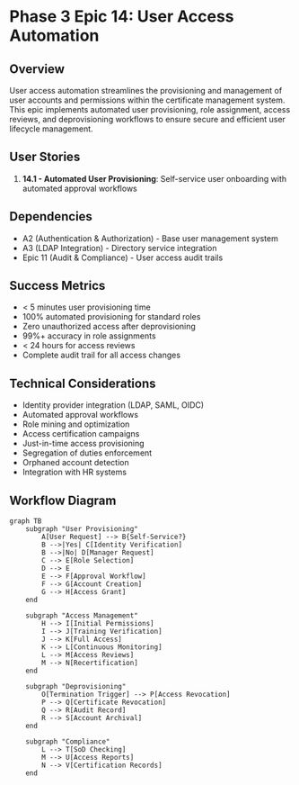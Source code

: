 # Phase 3 Epic 14: User Access Automation

## Overview
User access automation streamlines the provisioning and management of user accounts and permissions within the certificate management system. This epic implements automated user provisioning, role assignment, access reviews, and deprovisioning workflows to ensure secure and efficient user lifecycle management.

## User Stories
1. **14.1 - Automated User Provisioning**: Self-service user onboarding with automated approval workflows

## Dependencies
- A2 (Authentication & Authorization) - Base user management system
- A3 (LDAP Integration) - Directory service integration
- Epic 11 (Audit & Compliance) - User access audit trails

## Success Metrics
- < 5 minutes user provisioning time
- 100% automated provisioning for standard roles
- Zero unauthorized access after deprovisioning
- 99%+ accuracy in role assignments
- < 24 hours for access reviews
- Complete audit trail for all access changes

## Technical Considerations
- Identity provider integration (LDAP, SAML, OIDC)
- Automated approval workflows
- Role mining and optimization
- Access certification campaigns
- Just-in-time access provisioning
- Segregation of duties enforcement
- Orphaned account detection
- Integration with HR systems

## Workflow Diagram

```mermaid
graph TB
    subgraph "User Provisioning"
        A[User Request] --> B{Self-Service?}
        B -->|Yes| C[Identity Verification]
        B -->|No| D[Manager Request]
        C --> E[Role Selection]
        D --> E
        E --> F[Approval Workflow]
        F --> G[Account Creation]
        G --> H[Access Grant]
    end
    
    subgraph "Access Management"
        H --> I[Initial Permissions]
        I --> J[Training Verification]
        J --> K[Full Access]
        K --> L[Continuous Monitoring]
        L --> M[Access Reviews]
        M --> N[Recertification]
    end
    
    subgraph "Deprovisioning"
        O[Termination Trigger] --> P[Access Revocation]
        P --> Q[Certificate Revocation]
        Q --> R[Audit Record]
        R --> S[Account Archival]
    end
    
    subgraph "Compliance"
        L --> T[SoD Checking]
        M --> U[Access Reports]
        N --> V[Certification Records]
    end
```